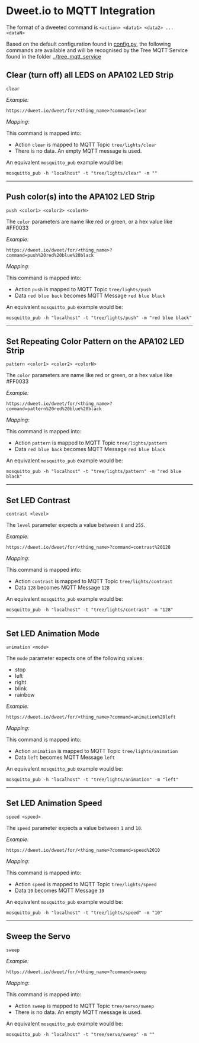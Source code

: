 # Dweet.io to MQTT Integration

The format of a dweeted command is `<action> <data1> <data2> ... <dataN>`

Based on the default configuration found in [config.py](config.py), the following commands are available and will be recognised by the Tree MQTT Service found in the folder [../tree_mqtt_service](../tree_mqtt_service)


## Clear (turn off) all LEDS on APA102 LED Strip

`clear`

*Example:*

`https://dweet.io/dweet/for/<thing_name>?command=clear`

*Mapping:*

This command is mapped into:

  * Action `clear` is mapped to MQTT Topic `tree/lights/clear`
  * There is no data. An empty MQTT message is used. 

An equivalent `mosquitto_pub` example would be:

`mosquitto_pub -h "localhost" -t "tree/lights/clear" -m ""`

---

## Push color(s) into the APA102 LED Strip

`push <color1> <color2> <colorN>`

The `color` parameters are name like red or green, or a hex value like #FF0033

*Example:*

`https://dweet.io/dweet/for/<thing_name>?command=push%20red%20blue%20black`

*Mapping:*

This command is mapped into:

  * Action `push` is mapped to MQTT Topic `tree/lights/push`
  * Data `red blue back` becomes MQTT Message `red blue black`

An equivalent `mosquitto_pub` example would be:

`mosquitto_pub -h "localhost" -t "tree/lights/push" -m "red blue black"`

---

## Set Repeating Color Pattern on the APA102 LED Strip

`pattern <color1> <color2> <colorN>`

The `color` parameters are name like red or green, or a hex value like #FF0033

*Example:*

`https://dweet.io/dweet/for/<thing_name>?command=pattern%20red%20blue%20black`

*Mapping:*

This command is mapped into:

  * Action `pattern` is mapped to MQTT Topic `tree/lights/pattern`
  * Data `red blue back` becomes MQTT Message `red blue black`

An equivalent `mosquitto_pub` example would be:

`mosquitto_pub -h "localhost" -t "tree/lights/pattern" -m "red blue black"`

---

## Set LED Contrast

`contrast <level>`

The `level` parameter expects a value between `0` and `255`.

*Example:*

`https://dweet.io/dweet/for/<thing_name>?command=contrast%20128`

*Mapping:*

This command is mapped into:

  * Action `contrast` is mapped to MQTT Topic `tree/lights/contrast`
  * Data `128` becomes MQTT Message `128`

An equivalent `mosquitto_pub` example would be:

`mosquitto_pub -h "localhost" -t "tree/lights/contrast" -m "128"`

---

## Set LED Animation Mode

`animation <mode>`

The `mode` parameter expects one of the following values:

  * stop
  * left
  * right
  * blink
  * rainbow

*Example:*

`https://dweet.io/dweet/for/<thing_name>?command=animation%20left`

*Mapping:*

This command is mapped into:

  * Action `animation` is mapped to MQTT Topic `tree/lights/animation`
  * Data `left` becomes MQTT Message `left`

An equivalent `mosquitto_pub` example would be:

`mosquitto_pub -h "localhost" -t "tree/lights/animation" -m "left"`

---

## Set LED Animation Speed

`speed <speed>`

The `speed` parameter expects a value between `1` and `10`.

*Example:*

`https://dweet.io/dweet/for/<thing_name>?command=speed%2010`

*Mapping:*

This command is mapped into:

  * Action `speed` is mapped to MQTT Topic `tree/lights/speed`
  * Data `10` becomes MQTT Message `10`

An equivalent `mosquitto_pub` example would be:

`mosquitto_pub -h "localhost" -t "tree/lights/speed" -m "10"`

---

## Sweep the Servo

`sweep`

*Example:*

`https://dweet.io/dweet/for/<thing_name>?command=sweep`

*Mapping:*

This command is mapped into:

  * Action `sweep` is mapped to MQTT Topic `tree/servo/sweep`
  * There is no data. An empty MQTT message is used. 

An equivalent `mosquitto_pub` example would be:

`mosquitto_pub -h "localhost" -t "tree/servo/sweep" -m ""`

